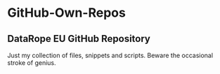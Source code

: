# GitHub-Own-Repos
## DataRope EU GitHub Repository

Just my collection of files, snippets and scripts.
Beware the occasional stroke of genius.
